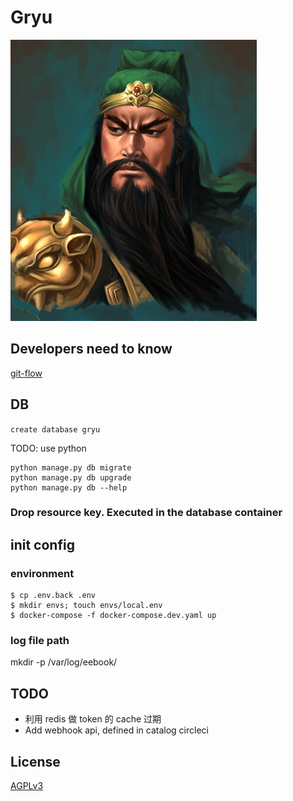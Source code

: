 # Gryu
![](./gryu关羽.jpg)

## Developers need to know
[git-flow](http://nvie.com/posts/a-successful-git-branching-model/)

## DB

`create database gryu`

TODO: use python
    
```
python manage.py db migrate
python manage.py db upgrade
python manage.py db --help
```

### Drop resource key. Executed in the database container


## init config

### environment

```
$ cp .env.back .env
$ mkdir envs; touch envs/local.env
$ docker-compose -f docker-compose.dev.yaml up
```

### log file path

mkdir -p /var/log/eebook/

## TODO

* 利用 redis 做 token 的 cache 过期
* Add webhook api, defined in catalog circleci

## License

[AGPLv3](https://www.gnu.org/licenses/agpl-3.0.en.html)
